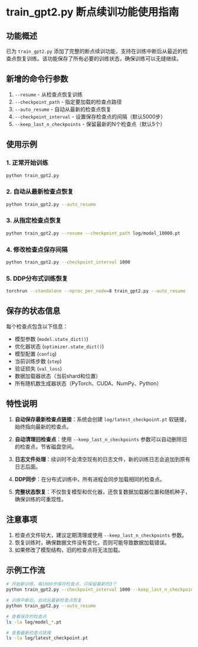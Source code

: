 # train_gpt2.py 断点续训功能使用指南

## 功能概述

已为 `train_gpt2.py` 添加了完整的断点续训功能，支持在训练中断后从最近的检查点恢复训练。该功能保存了所有必要的训练状态，确保训练可以无缝继续。

## 新增的命令行参数

1. `--resume` - 从检查点恢复训练
2. `--checkpoint_path` - 指定要加载的检查点路径
3. `--auto_resume` - 自动从最新的检查点恢复
4. `--checkpoint_interval` - 设置保存检查点的间隔（默认5000步）
5. `--keep_last_n_checkpoints` - 保留最新的N个检查点（默认5个）

## 使用示例

### 1. 正常开始训练
```bash
python train_gpt2.py
```

### 2. 自动从最新检查点恢复
```bash
python train_gpt2.py --auto_resume
```

### 3. 从指定检查点恢复
```bash
python train_gpt2.py --resume --checkpoint_path log/model_10000.pt
```

### 4. 修改检查点保存间隔
```bash
python train_gpt2.py --checkpoint_interval 1000
```

### 5. DDP分布式训练恢复
```bash
torchrun --standalone --nproc_per_node=8 train_gpt2.py --auto_resume
```

## 保存的状态信息

每个检查点包含以下信息：
- 模型参数 (`model.state_dict()`)
- 优化器状态 (`optimizer.state_dict()`)
- 模型配置 (`config`)
- 当前训练步数 (`step`)
- 验证损失 (`val_loss`)
- 数据加载器状态（当前shard和位置）
- 所有随机数生成器状态（PyTorch、CUDA、NumPy、Python）

## 特性说明

1. **自动保存最新检查点链接**：系统会创建 `log/latest_checkpoint.pt` 软链接，始终指向最新的检查点。

2. **自动清理旧检查点**：使用 `--keep_last_n_checkpoints` 参数可以自动删除旧的检查点，节省磁盘空间。

3. **日志文件处理**：续训时不会清空现有的日志文件，新的训练日志会追加到原有日志后面。

4. **DDP同步**：在分布式训练中，所有进程会同步加载相同的检查点。

5. **完整状态恢复**：不仅恢复模型和优化器，还恢复数据加载器位置和随机种子，确保训练的可重现性。

## 注意事项

1. 检查点文件较大，建议定期清理或使用 `--keep_last_n_checkpoints` 参数。
2. 恢复训练时，确保数据文件没有变化，否则可能导致数据加载错误。
3. 如果修改了模型结构，旧的检查点将无法加载。

## 示例工作流

```bash
# 开始新训练，每1000步保存检查点，只保留最新的3个
python train_gpt2.py --checkpoint_interval 1000 --keep_last_n_checkpoints 3

# 训练中断后，自动从最新检查点恢复
python train_gpt2.py --auto_resume

# 查看保存的检查点
ls -la log/model_*.pt

# 查看最新检查点链接
ls -la log/latest_checkpoint.pt
```